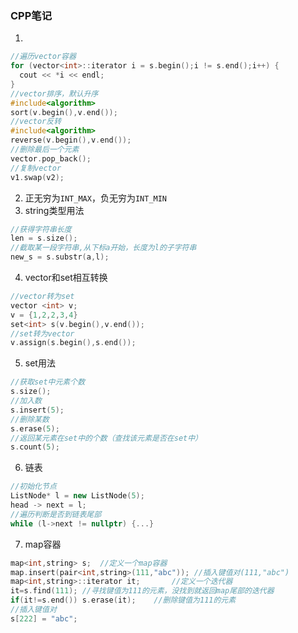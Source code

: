 ### CPP笔记

1. 

```c++
//遍历vector容器
for (vector<int>::iterator i = s.begin();i != s.end();i++) {
  cout << *i << endl;
}
//vector排序，默认升序
#include<algorithm>
sort(v.begin(),v.end());
//vector反转
#include<algorithm>
reverse(v.begin(),v.end());
//删除最后一个元素
vector.pop_back();
//复制vector
v1.swap(v2);
```

2. 正无穷为```INT_MAX```，负无穷为```INT_MIN```
3. string类型用法

```c++
//获得字符串长度
len = s.size();
//截取某一段字符串,从下标a开始，长度为l的子字符串
new_s = s.substr(a,l);
```

4. vector和set相互转换

```c++
//vector转为set
vector <int> v;
v = {1,2,2,3,4}
set<int> s(v.begin(),v.end());
//set转为vector
v.assign(s.begin(),s.end());
```

5. set用法

```c++
//获取set中元素个数
s.size();
//加入数
s.insert(5);
//删除某数
s.erase(5);
//返回某元素在set中的个数（查找该元素是否在set中）
s.count(5);
```

6. 链表

```c++
//初始化节点
ListNode* l = new ListNode(5);
head -> next = l;
//遍历判断是否到链表尾部
while (l->next != nullptr) {...}
```

7. map容器

```c++
map<int,string> s;	//定义一个map容器
map.insert(pair<int,string>(111,"abc")); //插入键值对(111,"abc")
map<int,string>::iterator it;		//定义一个迭代器
it=s.find(111);	//寻找键值为111的元素，没找到就返回map尾部的迭代器
if(it!=s.end())	s.erase(it);	//删除键值为111的元素
//插入键值对
s[222] = "abc";
```

